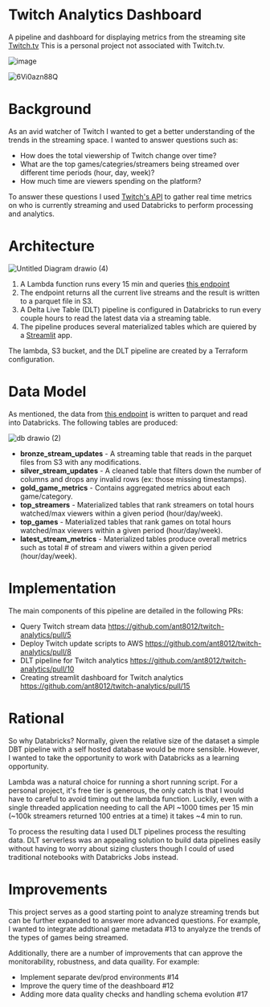 # Twitch Analytics Dashboard
A pipeline and dashboard for displaying metrics from the streaming site [Twitch.tv](https://www.twitch.tv/) This is a personal project not associated with Twitch.tv. 

![image](https://github.com/user-attachments/assets/b56fb3f9-a826-4957-8140-15db2e6a8b57)

![6Vi0azn88Q](https://github.com/user-attachments/assets/7e305f7e-2646-4f7e-9fae-82c8a55a24fb)

# Background
As an avid watcher of Twitch I wanted to get a better understanding of the trends in the streaming space. I wanted to answer questions such as:
- How does the total viewership of Twitch change over time?
- What are the top games/categries/streamers being streamed over different time periods (hour, day, week)?
- How much time are viewers spending on the platform?

To answer these questions I used [Twitch's API](https://dev.twitch.tv/docs/api/) to gather real time metrics on who is currently streaming and used
Databricks to perform processing and analytics.

# Architecture
![Untitled Diagram drawio (4)](https://github.com/user-attachments/assets/b0ac0294-0b14-46d8-9e3c-974dfeb1290d)

1. A Lambda function runs every 15 min and queries [this endpoint](https://dev.twitch.tv/docs/api/reference/#get-streams)
2. The endpoint returns all the current live streams and the result is written to a parquet file in S3.
3. A Delta Live Table (DLT) pipeline is configured in Databricks to run every couple hours to read the latest data via a streaming table.
4. The pipeline produces several materialized tables which are quiered by a [Streamlit](https://streamlit.io/) app.

The lambda, S3 bucket, and the DLT pipeline are created by a Terraform configuration.

# Data Model
As mentioned, the data from [this endpoint](https://dev.twitch.tv/docs/api/reference/#get-streams) is written to parquet and read into Databricks.
The following tables are produced:

![db drawio (2)](https://github.com/user-attachments/assets/377c5589-c6d2-4daf-b506-ac9af0f97979)

- **bronze_stream_updates** - A streaming table that reads in the parquet files from S3 with any modifications.
- **silver_stream_updates** - A cleaned table that filters down the number of columns and drops any invalid rows (ex: those missing timestamps).
- **gold_game_metrics** - Contains aggregated metrics about each game/category.
- **top_streamers** - Materialized tables that rank streamers on total hours watched/max viewers within a given period (hour/day/week).
- **top_games** - Materialized tables that rank games on total hours watched/max viewers within a given period (hour/day/week).
- **latest_stream_metrics** - Materialized tables produce overall metrics such as total # of stream and viwers within a given period (hour/day/week).

# Implementation
The main components of this pipeline are detailed in the following PRs:

- Query Twitch stream data https://github.com/ant8012/twitch-analytics/pull/5
- Deploy Twitch update scripts to AWS https://github.com/ant8012/twitch-analytics/pull/8
- DLT pipeline for Twitch analytics https://github.com/ant8012/twitch-analytics/pull/10
- Creating streamlit dashboard for Twitch analytics https://github.com/ant8012/twitch-analytics/pull/15

# Rational
So why Databricks? Normally, given the relative size of the dataset a simple DBT pipeline with a self hosted database would be more sensible.
However, I wanted to take the opportunity to work with Databricks as a learning opportunity.

Lambda was a natural choice for running a short running script. For a personal project, it's free tier is generous, the only catch is that I would have to careful 
to avoid timing out the lambda function. Luckily, even with a single threaded application needing to call the API ~1000 times per 15 min (~100k streamers returned 100 entries at a time)
it takes ~4 min to run.

To process the resulting data I used DLT pipelines process the resulting data. DLT serverless was an appealing solution to build data pipelines easily without having to worry about sizing clusters though I could of used traditional notebooks with Databricks Jobs instead.

# Improvements
This project serves as a good starting point to analyze streaming trends but can be further expanded to answer more advanced questions.
For example, I wanted to integrate addtional game metadata #13 to anyalyze the trends of the types of games being streamed.

Additionally, there are a number of improvements that can approve the monitorability, robustness, and data quaility. For example:
- Implement separate dev/prod environments #14
- Improve the query time of the deashboard #12
- Adding more data quality checks and handling schema evolution #17
